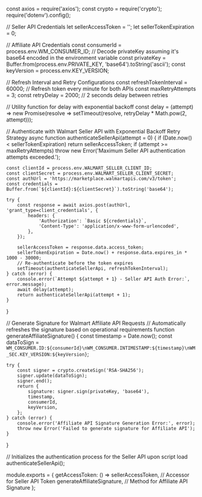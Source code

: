 const axios = require('axios');
const crypto = require('crypto');
require('dotenv').config();

// Seller API Credentials
let sellerAccessToken = '';
let sellerTokenExpiration = 0;

// Affiliate API Credentials
const consumerId = process.env.WM_CONSUMER_ID;
// Decode privateKey assuming it's base64 encoded in the environment variable
const privateKey = Buffer.from(process.env.PRIVATE_KEY, 'base64').toString('ascii');
const keyVersion = process.env.KEY_VERSION;

// Refresh Interval and Retry Configurations
const refreshTokenInterval = 60000; // Refresh token every minute for both APIs
const maxRetryAttempts = 3;
const retryDelay = 2000; // 2 seconds delay between retries

// Utility function for delay with exponential backoff
const delay = (attempt) => new Promise(resolve => setTimeout(resolve, retryDelay * Math.pow(2, attempt)));

// Authenticate with Walmart Seller API with Exponential Backoff Retry Strategy
async function authenticateSellerApi(attempt = 0) {
    if (Date.now() < sellerTokenExpiration) return sellerAccessToken;
    if (attempt >= maxRetryAttempts) throw new Error('Maximum Seller API authentication attempts exceeded.');

    const clientId = process.env.WALMART_SELLER_CLIENT_ID;
    const clientSecret = process.env.WALMART_SELLER_CLIENT_SECRET;
    const authUrl = 'https://marketplace.walmartapis.com/v3/token';
    const credentials = Buffer.from(`${clientId}:${clientSecret}`).toString('base64');

    try {
        const response = await axios.post(authUrl, 'grant_type=client_credentials', {
            headers: {
                'Authorization': `Basic ${credentials}`,
                'Content-Type': 'application/x-www-form-urlencoded',
            },
        });

        sellerAccessToken = response.data.access_token;
        sellerTokenExpiration = Date.now() + response.data.expires_in * 1000 - 30000;
        // Re-authenticate before the token expires
        setTimeout(authenticateSellerApi, refreshTokenInterval);
    } catch (error) {
        console.error(`Attempt ${attempt + 1} - Seller API Auth Error:`, error.message);
        await delay(attempt);
        return authenticateSellerApi(attempt + 1);
    }
}

// Generate Signature for Walmart Affiliate API Requests
// Automatically refreshes the signature based on operational requirements
function generateAffiliateSignature() {
    const timestamp = Date.now();
    const dataToSign = `WM_CONSUMER.ID:${consumerId}\nWM_CONSUMER.INTIMESTAMP:${timestamp}\nWM_SEC.KEY_VERSION:${keyVersion}`;

    try {
        const signer = crypto.createSign('RSA-SHA256');
        signer.update(dataToSign);
        signer.end();
        return {
            signature: signer.sign(privateKey, 'base64'),
            timestamp,
            consumerId,
            keyVersion,
        };
    } catch (error) {
        console.error('Affiliate API Signature Generation Error:', error);
        throw new Error('Failed to generate signature for Affiliate API');
    }
}

// Initializes the authentication process for the Seller API upon script load
authenticateSellerApi();

module.exports = {
    getAccessToken: () => sellerAccessToken, // Accessor for Seller API Token
    generateAffiliateSignature, // Method for Affiliate API Signature
};
